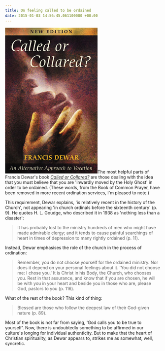 ```yaml
---
title: On feeling called to be ordained
date: 2015-01-03 14:56:45.061100000 +00:00
---
```

[<img alt="Francis Dewar: Called or Collared?" title="Francis Dewar: Called or Collared?" src="/assets/dewar-called-collared.jpg" class="alignright" />](http://www.spckpublishing.co.uk/shop/called-or-collared/)The most helpful parts of Francis Dewar's book [_Called or Collared?_](http://www.spckpublishing.co.uk/shop/called-or-collared/) are those dealing with the idea that you must believe that you are 'inwardly moved by the Holy Ghost' in order to be ordained. (These words, from the Book of Common Prayer, have been removed in more recent ordination services, I'm pleased to note.)

This requirement, Dewar explains, 'is relatively recent in the history of the Church', not appearing 'in church ordinals before the sixteenth century' (p. 9). He quotes H. L. Goudge, who described it in 1938 as 'nothing less than a disaster':

> It has probably lost to the ministry hundreds of men who might have made admirable clergy; and it tends to cause painful searchings of heart in times of depression to many rightly ordained (p. 11).

Instead, Dewar emphasises the role of the church in the process of ordination:

> Remember, you do not choose yourself for the ordained ministry. Nor does it depend on your personal feelings about it. 'You did not choose me: I chose you.' It is Christ in his Body, the Church, who chooses you. Rest in that assurance, and know that if you are chosen, he will be with you in your heart and beside you in those who are, please God, pastors to you (p. 116).

What of the rest of the book? This kind of thing:

> Blessed are those who follow the deepest law of their God-given nature (p. 89).

Most of the book is not far from saying, 'God calls you to be true to yourself'. Now, there is undoubtedly something to be affirmed in our culture's longing for individual authenticity. But to make that the heart of Christian spirituality, as Dewar appears to, strikes me as somewhat, well, syncretic.
